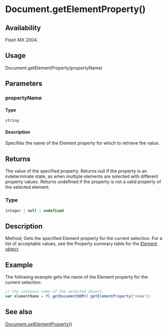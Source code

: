 # Document.getElementProperty()

## Availability

Flash MX 2004.

## Usage

Document.getElementProperty(propertyName)

## Parameters

### **propertyName**

#### Type

```typescript
string
```

#### Description

Specifies the name of the Element property for which to retrieve the value.

## Returns

The value of the specified property. Returns null if the property is an indeterminate state, as when multiple elements are selected with different property values. Returns undefined if the property is not a valid property of the selected element.

### Type

```typescript
integer | null | undefined
```

## Description

Method; Gets the specified Element property for the current selection. For a list of acceptable values, see the Property summary table for the [Element object](../Element_object/Element_summary.md).

## Example

The following example gets the name of the Element property for the current selection:

```javascript
// the instance name of the selected object.
var elementName = fl.getDocumentDOM().getElementProperty("name");
```

## See also

[Document.setElementProperty()](../Document_object/Document490.md)
